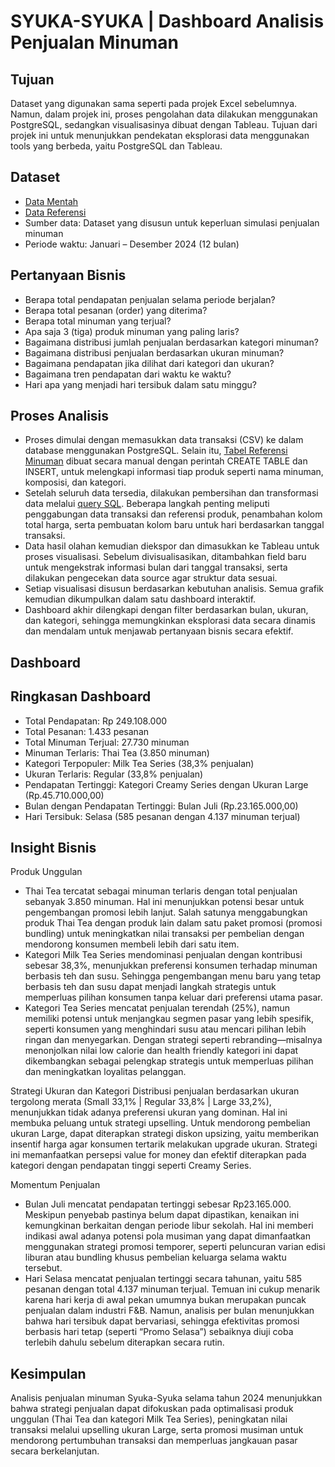 # SYUKA-SYUKA | Dashboard Analisis Penjualan Minuman

## Tujuan 
Dataset yang digunakan sama seperti pada projek Excel sebelumnya. Namun, dalam projek ini, proses pengolahan data dilakukan menggunakan PostgreSQL, sedangkan visualisasinya dibuat dengan Tableau. Tujuan dari projek ini untuk menunjukkan pendekatan eksplorasi data menggunakan tools yang berbeda, yaitu PostgreSQL dan Tableau.

## Dataset
- [Data Mentah](https://github.com/rafaauroraa/Data-Analisis-Dashboard-SQL-Tableau/blob/main/Data_mentah.csv)
- [Data Referensi](https://github.com/rafaauroraa/Data-Analisis-Dashboard-SQL-Tableau/blob/main/Data%20Referensi.sql)
- Sumber data: Dataset yang disusun untuk keperluan simulasi penjualan minuman
- Periode waktu: Januari – Desember 2024 (12 bulan)

## Pertanyaan Bisnis 
- Berapa total pendapatan penjualan selama periode berjalan?
- Berapa total pesanan (order) yang diterima?
- Berapa total minuman yang terjual?
- Apa saja 3 (tiga) produk minuman yang paling laris?
- Bagaimana distribusi jumlah penjualan berdasarkan kategori minuman?
- Bagaimana distribusi penjualan berdasarkan ukuran minuman?
- Bagaimana pendapatan jika dilihat dari kategori dan ukuran?
- Bagaimana tren pendapatan dari waktu ke waktu?
- Hari apa yang menjadi hari tersibuk dalam satu minggu?

## Proses Analisis
- Proses dimulai dengan memasukkan data transaksi (CSV) ke dalam database menggunakan PostgreSQL. Selain itu, [Tabel Referensi Minuman](https://github.com/rafaauroraa/Data-Analisis-Dashboard-SQL-Tableau/blob/main/Data%20Referensi.sql) dibuat secara manual dengan perintah CREATE TABLE dan INSERT, untuk melengkapi informasi tiap produk seperti nama minuman, komposisi, dan kategori. 
- Setelah seluruh data tersedia, dilakukan pembersihan dan transformasi data melalui [query SQL](https://github.com/rafaauroraa/Data-Analisis-Dashboard-SQL-Tableau/blob/main/Olah%20Data.sql). Beberapa langkah penting meliputi penggabungan data transaksi dan referensi produk, penambahan kolom total harga, serta pembuatan kolom baru untuk hari berdasarkan tanggal transaksi.
- Data hasil olahan kemudian diekspor dan dimasukkan ke Tableau untuk proses visualisasi. Sebelum divisualisasikan, ditambahkan field baru untuk mengekstrak informasi bulan dari tanggal transaksi, serta dilakukan pengecekan data source agar struktur data sesuai.
- Setiap visualisasi disusun berdasarkan kebutuhan analisis. Semua grafik kemudian dikumpulkan dalam satu dashboard interaktif.
- Dashboard akhir dilengkapi dengan filter berdasarkan bulan, ukuran, dan kategori, sehingga memungkinkan eksplorasi data secara dinamis dan mendalam untuk menjawab pertanyaan bisnis secara efektif.

## Dashboard


## Ringkasan Dashboard
- Total Pendapatan: Rp 249.108.000
- Total Pesanan: 1.433 pesanan
- Total Minuman Terjual: 27.730 minuman
- Minuman Terlaris: Thai Tea (3.850 minuman)
- Kategori Terpopuler: Milk Tea Series (38,3% penjualan)
- Ukuran Terlaris: Regular (33,8% penjualan)
- Pendapatan Tertinggi: Kategori Creamy Series dengan Ukuran Large (Rp.45.710.000,00)
- Bulan dengan Pendapatan Tertinggi: Bulan Juli (Rp.23.165.000,00)
- Hari Tersibuk: Selasa (585 pesanan dengan 4.137 minuman terjual)

## Insight Bisnis
Produk Unggulan
- Thai Tea tercatat sebagai minuman terlaris dengan total penjualan sebanyak 3.850 minuman. Hal ini menunjukkan potensi besar untuk pengembangan promosi lebih lanjut. Salah satunya menggabungkan produk Thai Tea dengan produk lain dalam satu paket promosi (promosi bundling) untuk meningkatkan nilai transaksi per pembelian dengan mendorong konsumen membeli lebih dari satu item.
- Kategori Milk Tea Series mendominasi penjualan dengan kontribusi sebesar 38,3%, menunjukkan preferensi konsumen terhadap minuman berbasis teh dan susu. Sehingga pengembangan menu baru yang tetap berbasis teh dan susu dapat menjadi langkah strategis untuk memperluas pilihan konsumen tanpa keluar dari preferensi utama pasar.
- Kategori Tea Series mencatat penjualan terendah (25%), namun memiliki potensi untuk menjangkau segmen pasar yang lebih spesifik, seperti konsumen yang menghindari susu atau mencari pilihan lebih ringan dan menyegarkan. Dengan strategi seperti rebranding—misalnya menonjolkan nilai low calorie dan health friendly kategori ini dapat dikembangkan sebagai pelengkap strategis untuk memperluas pilihan dan meningkatkan loyalitas pelanggan. 

Strategi Ukuran dan Kategori
Distribusi penjualan berdasarkan ukuran tergolong merata (Small 33,1% | Regular 33,8% | Large 33,2%), menunjukkan tidak adanya preferensi ukuran yang dominan. Hal ini membuka peluang untuk strategi upselling. Untuk mendorong pembelian ukuran Large, dapat diterapkan strategi diskon upsizing, yaitu memberikan insentif harga agar konsumen tertarik melakukan upgrade ukuran. Strategi ini memanfaatkan persepsi value for money dan efektif diterapkan pada kategori dengan pendapatan tinggi seperti Creamy Series.

Momentum Penjualan
- Bulan Juli mencatat pendapatan tertinggi sebesar Rp23.165.000. Meskipun penyebab pastinya belum dapat dipastikan, kenaikan ini kemungkinan berkaitan dengan periode libur sekolah. Hal ini memberi indikasi awal adanya potensi pola musiman yang dapat dimanfaatkan menggunakan strategi promosi temporer, seperti peluncuran varian edisi liburan atau bundling khusus pembelian keluarga selama waktu tersebut.
- Hari Selasa mencatat penjualan tertinggi secara tahunan, yaitu 585 pesanan dengan total 4.137 minuman terjual. Temuan ini cukup menarik karena hari kerja di awal pekan umumnya bukan merupakan puncak penjualan dalam industri F&B. Namun, analisis per bulan menunjukkan bahwa hari tersibuk dapat bervariasi, sehingga efektivitas promosi berbasis hari tetap (seperti “Promo Selasa”) sebaiknya diuji coba terlebih dahulu sebelum diterapkan secara rutin.

## Kesimpulan
Analisis penjualan minuman Syuka-Syuka selama tahun 2024 menunjukkan bahwa strategi penjualan dapat difokuskan pada optimalisasi produk unggulan (Thai Tea dan kategori Milk Tea Series), peningkatan nilai transaksi melalui upselling ukuran Large, serta promosi musiman untuk mendorong pertumbuhan transaksi dan memperluas jangkauan pasar secara berkelanjutan.

